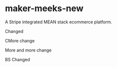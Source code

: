 # maker-meeks-new

A Stripe integrated MEAN stack ecommerce platform.


Changed

CMore change

More and more change


BS Changed
